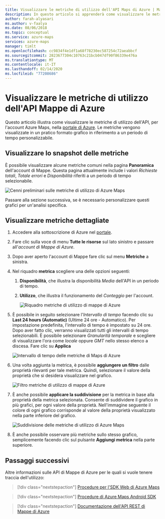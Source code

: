 ```yaml
---
title: Visualizzare le metriche di utilizzo dell'API Maps di Azure | Mappe Microsoft Azure
description: In questo articolo si apprenderà come visualizzare le metriche per le chiamate API di Microsoft Azure Maps nell'portale di Azure.
author: farah-alyasari
ms.author: v-faalya
ms.date: 08/06/2018
ms.topic: conceptual
ms.service: azure-maps
services: azure-maps
manager: timlt
ms.openlocfilehash: cc9834f4e1df1a68f78230ec587254c72aeabbcf
ms.sourcegitcommit: 2823677304c10763c21bcb047df90f86339e476a
ms.translationtype: MT
ms.contentlocale: it-IT
ms.lasthandoff: 02/14/2020
ms.locfileid: "77208686"
---
```

# <a name="view-azure-maps-api-usage-metrics"></a>Visualizzare le metriche di utilizzo dell'API Mappe di Azure

Questo articolo illustra come visualizzare le metriche di utilizzo dell'API, per l'account Azure Maps, nella [portale di Azure](https://portal.azure.com). Le metriche vengono visualizzate in un pratico formato grafico in riferimento a un periodo di tempo personalizzabile.

## <a name="view-metric-snapshot"></a>Visualizzare lo snapshot delle metriche

È possibile visualizzare alcune metriche comuni nella pagina **Panoramica** dell'account di Mappe. Questa pagina attualmente include i valori *Richieste totali*, *Totale errori* e *Disponibilità* riferiti a un periodo di tempo selezionabile.

![Cenni preliminari sulle metriche di utilizzo di Azure Maps](media/how-to-view-api-usage/portal-overview.png)

Passare alla sezione successiva, se è necessario personalizzare questi grafici per un'analisi specifica.

## <a name="view-detailed-metrics"></a>Visualizzare metriche dettagliate

1. Accedere alla sottoscrizione di Azure nel [portale](https://portal.azure.com).

2. Fare clic sulla voce di menu **Tutte le risorse** sul lato sinistro e passare all'*account di Mappe di Azure*.

3. Dopo aver aperto l'account di Mappe fare clic sul menu **Metriche** a sinistra.

4. Nel riquadro **metrica** scegliere una delle opzioni seguenti:

   1. **Disponibilità**, che illustra la disponibilità *Media* dell'API in un periodo di tempo.
   2. **Utilizzo**, che illustra il funzionamento del *Conteggio* per l'account.

      ![Riquadro metriche di utilizzo di mappe di Azure](media/how-to-view-api-usage/portal-metrics.png)

5. È possibile in seguito selezionare l'*Intervallo di tempo* facendo clic su **Last 24 hours (Automatic)** (Ultime 24 ore - Automatico). Per impostazione predefinita, l'intervallo di tempo è impostato su 24 ore. Dopo aver fatto clic, verranno visualizzati tutti gli intervalli di tempo selezionabili. È possibile selezionare *Granularità temporale* e scegliere di visualizzare l'ora come *locale* oppure *GMT* nello stesso elenco a discesa. Fare clic su **Applica**

    ![Intervallo di tempo delle metriche di Maps di Azure](media/how-to-view-api-usage/time-range.png)

6. Una volta aggiunta la metrica, è possibile **aggiungere un filtro** dalle proprietà rilevanti per tale metrica. Quindi, selezionare il valore della proprietà che si desidera visualizzare nel grafico.

    ![Filtro metriche di utilizzo di mappe di Azure](media/how-to-view-api-usage/filter.png)

7. È anche possibile **applicare la suddivisione** per la metrica in base alla proprietà della metrica selezionata. Consente di suddividere il grafico in più grafici, per ogni valore della proprietà. Nell'immagine seguente il colore di ogni grafico corrisponde al valore della proprietà visualizzato nella parte inferiore del grafico.

    ![Suddivisione delle metriche di utilizzo di Azure Maps](media/how-to-view-api-usage/splitting.png)

8. È anche possibile osservare più metriche sullo stesso grafico, semplicemente facendo clic sul pulsante **Aggiungi metrica** nella parte superiore.

## <a name="next-steps"></a>Passaggi successivi

Altre informazioni sulle API di Mappe di Azure per le quali si vuole tenere traccia dell'utilizzo:
> [!div class="nextstepaction"] 
> [Procedure per l'SDK Web di Azure Maps](how-to-use-map-control.md)

> [!div class="nextstepaction"] 
> [Procedure di Azure Maps Android SDK](how-to-use-android-map-control-library.md)

> [!div class="nextstepaction"]
> [Documentazione dell'API REST di Mappe di Azure](https://docs.microsoft.com/rest/api/maps)
